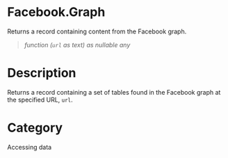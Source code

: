 ﻿# Facebook.Graph
Returns a record containing content from the Facebook graph.
> _function (<code>url</code> as text) as nullable any_
# Description 
Returns a record containing a set of tables found in the Facebook graph at the specified URL, <code>url</code>.
# Category 
Accessing data

